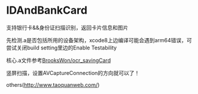 # IDAndBankCard
支持银行卡&&身份证扫描识别，返回卡片信息和图片  

先检测.a是否包括所用的设备架构，xcode8上边编译可能会遇到arm64错误，可尝试关闭build setting里边的Enable Testability  

核心.a文件参考[BrooksWon/ocr_savingCard](https://github.com/BrooksWon/ocr_savingCard)

竖屏扫描，设置AVCaptureConnection的方向就可以了！




others(http://www.taoquanweb.com/)
